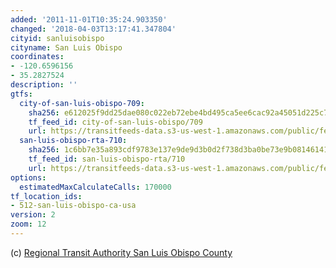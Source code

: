 ```yaml
---
added: '2011-11-01T10:35:24.903350'
changed: '2018-04-03T13:17:41.347804'
cityid: sanluisobispo
cityname: San Luis Obispo
coordinates:
- -120.6596156
- 35.2827524
description: ''
gtfs:
  city-of-san-luis-obispo-709:
    sha256: e612025f9dd25dae080c022eb72ebe4bd495ca5ee6cac92a45051d225c74e3f9
    tf_feed_id: city-of-san-luis-obispo/709
    url: https://transitfeeds-data.s3-us-west-1.amazonaws.com/public/feeds/city-of-san-luis-obispo/709/20171110/gtfs.zip
  san-luis-obispo-rta-710:
    sha256: 1c6bb7e35a893cdf9783e137e9de9d3b0d2f738d3ba0be73e9b08146141fedb5
    tf_feed_id: san-luis-obispo-rta/710
    url: https://transitfeeds-data.s3-us-west-1.amazonaws.com/public/feeds/san-luis-obispo-rta/710/20171107/gtfs.zip
options:
  estimatedMaxCalculateCalls: 170000
tf_location_ids:
- 512-san-luis-obispo-ca-usa
version: 2
zoom: 12
---
```


(c) [Regional Transit Authority San Luis Obispo County](http://www.slorta.org/)
